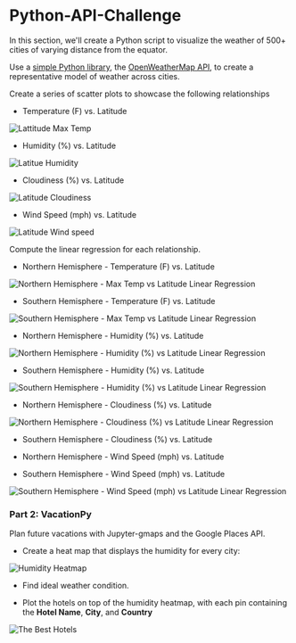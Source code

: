 # Python-API-Challenge

In this section, we'll create a Python script to visualize the weather of 500+ cities of varying distance from the equator.

Use a [simple Python library](https://pypi.python.org/pypi/citipy), the [OpenWeatherMap API](https://openweathermap.org/api), to create a representative model of weather across cities.

Create a series of scatter plots to showcase the following relationships

* Temperature (F) vs. Latitude

![Lattitude   Max Temp](https://user-images.githubusercontent.com/100891182/181995741-1a759d98-327a-41c1-bbdd-959ddc2acd8d.jpg)

* Humidity (%) vs. Latitude

![Latitue   Humidity](https://user-images.githubusercontent.com/100891182/181995747-58ee8464-703f-4079-b464-36aa1cfcc447.jpg)

* Cloudiness (%) vs. Latitude

![Latitude   Cloudiness](https://user-images.githubusercontent.com/100891182/181995756-0d16b778-a7da-4dd1-9892-a0c33a7dfc25.jpg)

* Wind Speed (mph) vs. Latitude

![Latitude   Wind speed](https://user-images.githubusercontent.com/100891182/181995763-21458a18-24c4-40a7-9d7a-16abd46ba71a.jpg)


Compute the linear regression for each relationship. 

* Northern Hemisphere - Temperature (F) vs. Latitude

![Northern Hemisphere - Max Temp vs  Latitude Linear Regression](https://user-images.githubusercontent.com/100891182/181995794-5325f864-e31c-40a7-9dd6-d3b5bf4b73e1.jpg)

* Southern Hemisphere - Temperature (F) vs. Latitude

![Southern Hemisphere - Max Temp vs  Latitude Linear Regression](https://user-images.githubusercontent.com/100891182/181995799-150a7f22-ab86-4ba5-801a-d8585935f41c.jpg)


* Northern Hemisphere - Humidity (%) vs. Latitude

![Northern Hemisphere - Humidity (%) vs  Latitude Linear Regression](https://user-images.githubusercontent.com/100891182/181995809-204c02ee-eebf-4f9c-a0d5-b557ddca9449.jpg)

* Southern Hemisphere - Humidity (%) vs. Latitude

![Southern Hemisphere - Humidity (%) vs  Latitude Linear Regression](https://user-images.githubusercontent.com/100891182/181995814-5d41afaa-62a1-46ca-81d5-5b968258ec01.jpg)

* Northern Hemisphere - Cloudiness (%) vs. Latitude

![Northern Hemisphere - Cloudiness (%) vs  Latitude Linear Regression](https://user-images.githubusercontent.com/100891182/181995818-6108bc37-35d8-432b-8198-01d4d46653b1.jpg)

* Southern Hemisphere - Cloudiness (%) vs. Latitude


* Northern Hemisphere - Wind Speed (mph) vs. Latitude

* Southern Hemisphere - Wind Speed (mph) vs. Latitude

![Southern Hemisphere - Wind Speed (mph) vs  Latitude Linear Regression](https://user-images.githubusercontent.com/100891182/181995831-f00195e6-a36e-445c-ac58-4185125605a6.jpg)


### Part 2: VacationPy

Plan future vacations with Jupyter-gmaps and the Google Places API.


* Create a heat map that displays the humidity for every city:

![Humidity Heatmap](https://user-images.githubusercontent.com/100891182/181995607-834375ed-a6f9-4a9a-9846-61b5360fbf50.png)


* Find ideal weather condition. 


* Plot the hotels on top of the humidity heatmap, with each pin containing the **Hotel Name**, **City**, and **Country**

![The Best Hotels](https://user-images.githubusercontent.com/100891182/181995613-457c5769-abf2-4dad-a34a-8eda69681823.png)


